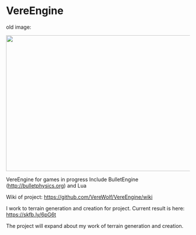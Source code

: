 # VereEngine

old image:

<img src="https://bhqvbq-dm2305.files.1drv.com/y4moCF3hEg8WcF7PXDhAtAM2XEjBbwIEm4h0MnJ5gYyEFfg4AVKmWQnv2M9Idk73ND4xc3mzMBksaWhzr23m-fm5b5qTK4V4vsiFlAqCYyTDgyvCQSheL5o49Hei798qqxZ6oJiy7hZi5n6Ly0Bv6bumu8hI3UFLmCzwZcITZh73aGstsX5gHdGbR5qH2NOzHhj3sKzoSx568wyL_oxe7DuLw?width=660&height=371&cropmode=none" width="660" height="371" />


VereEngine for games in progress
Include BulletEngine (http://bulletphysics.org)
and Lua

Wiki of project: https://github.com/VereWolf/VereEngine/wiki

I work to terrain generation and creation for project. Current result is here: https://skfb.ly/6pG6t

The project will expand about my work of terrain generation and creation.
